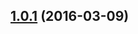 <a name="1.0.1"></a>
## [1.0.1](https://github.com/fczbkk/carve/compare/v1.0.0...v1.0.1) (2016-03-09)




